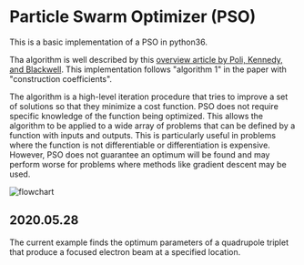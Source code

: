 # Particle Swarm Optimizer (PSO)

This is a basic implementation of a PSO in python36. 

Tha algorithm is well described by this [overview article by Poli, Kennedy, and Blackwell](https://doi.org/10.1007/s11721-007-0002-0). This implementation follows "algorithm 1" in the paper with "construction coefficients".

The algorithm is a high-level iteration procedure that tries to improve a set of solutions so that they minimize a cost function. PSO does not require specific knowledge of the function being optimized. This allows the algorithm to be applied to a wide array of problems that can be defined by a function with inputs and outputs. This is particularly useful in problems where the function is not differentiable or differentiation is expensive. However, PSO does not guarantee an optimum will be found and may perform worse for problems where methods like gradient descent may be used. 

![flowchart](https://github.com/igred8/PSO/blob/master/pso_flowchart.png)

## 2020.05.28
The current example finds the optimum parameters of a quadrupole triplet that produce a focused electron beam at a specified location.
